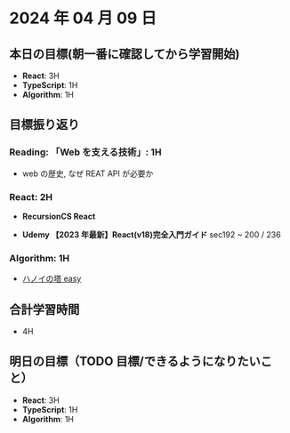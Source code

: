 # 2024 年 04 月 09 日

## 本日の目標(朝一番に確認してから学習開始)

-   **React**: 3H
-   **TypeScript**: 1H
-   **Algorithm**: 1H

## 目標振り返り

### Reading: 「Web を支える技術」: 1H

-   web の歴史, なぜ REAT API が必要か

### React: 2H

-   **RecursionCS React**

-   **Udemy 【2023 年最新】React(v18)完全入門ガイド** sec192 ~ 200 / 236

### Algorithm: 1H

-   [ハノイの塔 easy](https://recursionist.io/dashboard/problems/submissions/790781)

## 合計学習時間

-   4H

## 明日の目標（TODO 目標/できるようになりたいこと）

-   **React**: 3H
-   **TypeScript**: 1H
-   **Algorithm**: 1H
